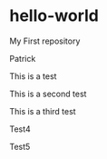# hello-world
My First repository

Patrick

This is a test

This is a second test

This is a third test

Test4

Test5